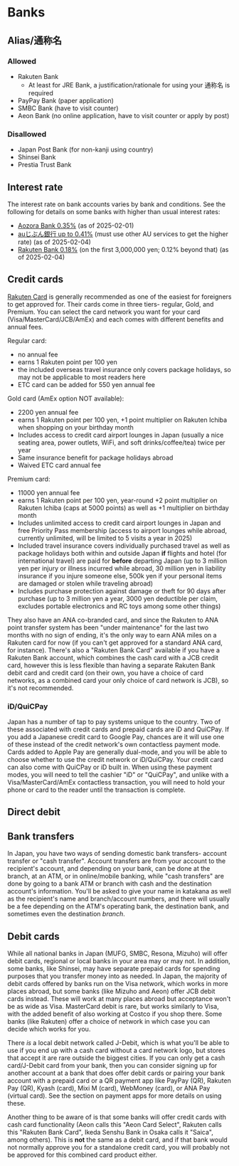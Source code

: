 # Banks

## Alias/通称名
### Allowed
* Rakuten Bank
   * At least for JRE Bank, a justification/rationale for using your 通称名 is required
* PayPay Bank (paper application)
* SMBC Bank (have to visit counter)
* Aeon Bank (no online application, have to visit counter or apply by post)

### Disallowed
* Japan Post Bank (for non-kanji using country)
* Shinsei Bank
* Prestia Trust Bank

## Interest rate

The interest rate on bank accounts varies by bank and conditions. See the following for details on some banks with higher than usual interest rates:

* [Aozora Bank 0.35%](https://www.aozorabank.co.jp/bank/kinri/index.html) (as of 2025-02-01)
* [auじぶん銀行 up to 0.41%](https://www.jibunbank.co.jp/interest_and_commission/interest/) (must use other AU services to get the higher rate) (as of 2025-02-04)
* [Rakuten Bank 0.18%](https://www.rakuten-bank.co.jp/interest/details.html#anchor-02) (on the first 3,000,000 yen; 0.12% beyond that) (as of 2025-02-04)


## Credit cards

[Rakuten Card](https://www.rakuten-card.co.jp/) is generally recommended as one of the easiest for foreigners to get approved for. Their cards come in three tiers- regular, Gold, and Premium. You can select the card network you want for your card (Visa/MasterCard/JCB/AmEx) and each comes with different benefits and annual fees. 

Regular card: 

* no annual fee
* earns 1 Rakuten point per 100 yen
* the included overseas travel insurance only covers package holidays, so may not be applicable to most readers here
* ETC card can be added for 550 yen annual fee 

Gold card (AmEx option NOT available): 

* 2200 yen annual fee
* earns 1 Rakuten point per 100 yen, +1 point multiplier on Rakuten Ichiba when shopping on your birthday month
* Includes access to credit card airport lounges in Japan (usually a nice seating area, power outlets, WiFi, and soft drinks/coffee/tea) twice per year
* Same insurance benefit for package holidays abroad
* Waived ETC card annual fee

Premium card: 

* 11000 yen annual fee
* earns 1 Rakuten point per 100 yen, year-round +2 point multiplier on Rakuten Ichiba (caps at 5000 points) as well as +1 multiplier on birthday month
* Includes unlimited access to credit card airport lounges in Japan and free Priority Pass membership (access to airport lounges while abroad, currently unlimited, will be limited to 5 visits a year in 2025)
* Included travel insurance covers individually purchased travel as well as package holidays both within and outside Japan **if** flights and hotel (for international travel) are paid for **before** departing Japan (up to 3 million yen per injury or illness incurred while abroad, 30 million yen in liability insurance if you injure someone else, 500k yen if your personal items are damaged or stolen while traveling abroad)
* Includes purchase protection against damage or theft for 90 days after purchase (up to 3 million yen a year, 3000 yen deductible per claim, excludes portable electronics and RC toys among some other things)

They also have an ANA co-branded card, and since the Rakuten to ANA point transfer system has been "under maintenance" for the last two months with no sign of ending, it's the only way to earn ANA miles on a Rakuten card for now (if you can't get approved for a standard ANA card, for instance). There's also a "Rakuten Bank Card" available if you have a Rakuten Bank account, which combines the cash card with a JCB credit card, however this is less flexible than having a separate Rakuten Bank debit card and credit card (on their own, you have a choice of card networks, as a combined card your only choice of card network is JCB), so it's not recommended.

### iD/QuiCPay

Japan has a number of tap to pay systems unique to the country. Two of these associated with credit cards and prepaid cards are iD and QuiCPay. If you add a Japanese credit card to Google Pay, chances are it will use one of these instead of the credit network's own contactless payment mode. Cards added to Apple Pay are generally dual-mode, and you will be able to choose whether to use the credit network or iD/QuiCPay. Your credit card can also come with QuiCPay or iD built in. When using these payment modes, you will need to tell the cashier "iD" or "QuiCPay", and unlike with a Visa/MasterCard/AmEx contactless transaction, you will need to hold your phone or card to the reader until the transaction is complete.

## Direct debit

## Bank transfers

In Japan, you have two ways of sending domestic bank transfers- account transfer or "cash transfer". Account transfers are from your account to the recipient's account, and depending on your bank, can be done at the branch, at an ATM, or in online/mobile banking, while "cash transfers" are done by going to a bank ATM or branch with cash and the destination account's information. You'll be asked to give your name in katakana as well as the recipient's name and branch/account numbers, and there will usually be a fee depending on the ATM's operating bank, the destination bank, and sometimes even the destination *branch*. 

## Debit cards

While all national banks in Japan (MUFG, SMBC, Resona, Mizuho) will offer debit cards, regional or local banks in your area may or may not. In addition, some banks, like Shinsei, may have separate prepaid cards for spending purposes that you transfer money into as needed. In Japan, the majority of debit cards offered by banks run on the Visa network, which works in more places abroad, but some banks (like Mizuho and Aeon) offer JCB debit cards instead. These will work at many places abroad but acceptance won't be as wide as Visa. MasterCard debit is rare, but works similarly to Visa, with the added benefit of also working at Costco if you shop there. Some banks (like Rakuten) offer a choice of network in which case you can decide which works for you. 

There *is* a local debit network called J-Debit, which is what you'll be able to use if you end up with a cash card without a card network logo, but stores that accept it are rare outside the biggest cities. If you can only get a cash card/J-Debit card from your bank, then you can consider signing up for another account at a bank that does offer debit cards or pairing your bank account with a prepaid card or a QR payment app like PayPay (QR), Rakuten Pay (QR), Kyash (card), Mixi M (card), WebMoney (card), or ANA Pay (virtual card). See the section on payment apps for more details on using these.

Another thing to be aware of is that some banks will offer credit cards with cash card functionality (Aeon calls this "Aeon Card Select", Rakuten calls this "Rakuten Bank Card", Ikeda Senshu Bank in Osaka calls it "Saica", among others). This is **not** the same as a debit card, and if that bank would not normally approve you for a standalone credit card, you will probably not be approved for this combined card product either.
